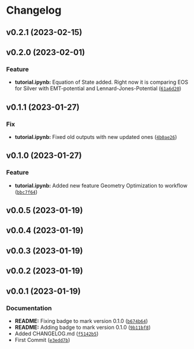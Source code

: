 # Changelog

<!--next-version-placeholder-->

## v0.2.1 (2023-02-15)


## v0.2.0 (2023-02-01)
### Feature
* **tutorial.ipynb:** Equation of State added. Right now it is comparing EOS for Silver with EMT-potential and Lennard-Jones-Potential ([`61a6d20`](https://github.com/armino112/Exjobb/commit/61a6d207c31ccb4776bd9a5ad0346992a571b73e))

## v0.1.1 (2023-01-27)
### Fix
* **tutorial.ipynb:** Fixed old outputs with new updated ones ([`4b0ae26`](https://github.com/armino112/Exjobb/commit/4b0ae26f0bdfa2cd0d679b049d338113763485f8))

## v0.1.0 (2023-01-27)
### Feature
* **tutorial.ipynb:** Added new feature Geometry Optimization to workflow ([`bbc7f64`](https://github.com/armino112/Exjobb/commit/bbc7f640e1df29573fdd7d6f4f37da87214076e2))

## v0.0.5 (2023-01-19)


## v0.0.4 (2023-01-19)


## v0.0.3 (2023-01-19)


## v0.0.2 (2023-01-19)


## v0.0.1 (2023-01-19)
### Documentation
* **README:** Fixing badge to mark version 0.1.0 ([`b674b64`](https://github.com/armino112/Exjobb/commit/b674b64999e9c817f120b7cd0ee0f0e081b106dc))
* **README:** Adding badge to mark version 0.1.0 ([`9b11bf8`](https://github.com/armino112/Exjobb/commit/9b11bf846f3bdb3b28eb681aa53d7dd6b7398d11))
* Added CHANGELOG.md ([`f5142b5`](https://github.com/armino112/Exjobb/commit/f5142b58297e7b1e3feb11915f4eb83356b14961))
* First Commit ([`e3edd7b`](https://github.com/armino112/Exjobb/commit/e3edd7bd38b020713dc8ee051dff102f29204c49))
